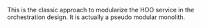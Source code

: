 This is the classic approach to modularize the HOO service in the orchestration design. It is actually a pseudo modular monolith.
